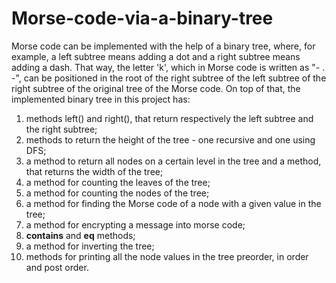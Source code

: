 # Morse-code-via-a-binary-tree
Morse code can be implemented with the help of a binary tree, where, for example, a left subtree means adding a dot and a right subtree means adding a dash. That way, the letter 'k', which in Morse code is written as "- . -", can be positioned in the root of the right subtree
of the left subtree of the right subtree of the original tree of the Morse code. On top of that, the implemented binary tree in this project has:
1) methods left() and right(), that return respectively the left subtree and the right subtree;
2) methods to return the height of the tree - one recursive and one using DFS;
3) a method to return all nodes on a certain level in the tree and a method, that returns the width of the tree;
4) a method for counting the leaves of the tree;
5) a method for counting the nodes of the tree;
6) a method for finding the Morse code of a node with a given value in the tree;
7) a method for encrypting a message into morse code;
8) __contains__ and __eq__ methods;
9) a method for inverting the tree;
10) methods for printing all the node values in the tree preorder, in order and post order.
